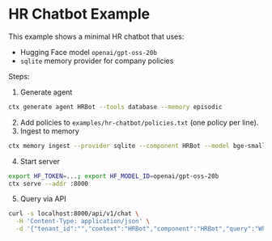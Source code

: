 # HR Chatbot Example

This example shows a minimal HR chatbot that uses:
- Hugging Face model `openai/gpt-oss-20b`
- `sqlite` memory provider for company policies

Steps:
1) Generate agent
```bash
ctx generate agent HRBot --tools database --memory episodic
```
2) Add policies to `examples/hr-chatbot/policies.txt` (one policy per line).
3) Ingest to memory
```bash
ctx memory ingest --provider sqlite --component HRBot --model bge-small-en --input examples/hr-chatbot/policies.txt
```
4) Start server
```bash
export HF_TOKEN=...; export HF_MODEL_ID=openai/gpt-oss-20b
ctx serve --addr :8000
```
5) Query via API
```bash
curl -s localhost:8000/api/v1/chat \
  -H 'Content-Type: application/json' \
  -d '{"tenant_id":"","context":"HRBot","component":"HRBot","query":"What is our parental leave policy?","top_k":5,"data":{},"prompt_file":"agent_response.md"}'
```
